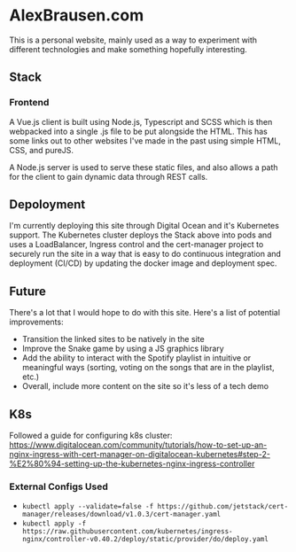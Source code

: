 # AlexBrausen.com

This is a personal website, mainly used as a way to experiment with different technologies and make something hopefully interesting.

## Stack

### Frontend

A Vue.js client is built using Node.js, Typescript and SCSS which is then webpacked into a single .js file to be put alongside the HTML. This has some links out to other websites I've made in the past using simple HTML, CSS, and pureJS. 

A Node.js server is used to serve these static files, and also allows a path for the client to gain dynamic data through REST calls.

## Depoloyment
I'm currently deploying this site through Digital Ocean and it's Kubernetes support. The Kubernetes cluster deploys the Stack above into pods and uses a LoadBalancer, Ingress control and the cert-manager project to securely run the site in a way that is easy to do continuous integration and deployment (CI/CD) by updating the docker image and deployment spec.

## Future
There's a lot that I would hope to do with this site. Here's a list of potential improvements:
* Transition the linked sites to be natively in the site
* Improve the Snake game by using a JS graphics library
* Add the ability to interact with the Spotify playlist in intuitive or meaningful ways (sorting, voting on the songs that are in the playlist, etc.)
* Overall, include more content on the site so it's less of a tech demo

## K8s

Followed a guide for configuring k8s cluster: https://www.digitalocean.com/community/tutorials/how-to-set-up-an-nginx-ingress-with-cert-manager-on-digitalocean-kubernetes#step-2-%E2%80%94-setting-up-the-kubernetes-nginx-ingress-controller

### External Configs Used
* `kubectl apply --validate=false -f https://github.com/jetstack/cert-manager/releases/download/v1.0.3/cert-manager.yaml`
* `kubectl apply -f https://raw.githubusercontent.com/kubernetes/ingress-nginx/controller-v0.40.2/deploy/static/provider/do/deploy.yaml`



